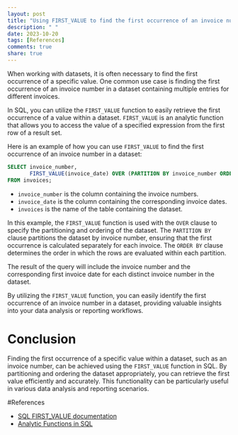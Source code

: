 ```yaml
---
layout: post
title: "Using FIRST_VALUE to find the first occurrence of an invoice number in a dataset"
description: " "
date: 2023-10-20
tags: [References]
comments: true
share: true
---
```


When working with datasets, it is often necessary to find the first occurrence of a specific value. One common use case is finding the first occurrence of an invoice number in a dataset containing multiple entries for different invoices.

In SQL, you can utilize the `FIRST_VALUE` function to easily retrieve the first occurrence of a value within a dataset. `FIRST_VALUE` is an analytic function that allows you to access the value of a specified expression from the first row of a result set.

Here is an example of how you can use `FIRST_VALUE` to find the first occurrence of an invoice number in a dataset:

```sql
SELECT invoice_number, 
       FIRST_VALUE(invoice_date) OVER (PARTITION BY invoice_number ORDER BY invoice_date) AS first_invoice_date
FROM invoices;
```

* `invoice_number` is the column containing the invoice numbers.
* `invoice_date` is the column containing the corresponding invoice dates.
* `invoices` is the name of the table containing the dataset.

In this example, the `FIRST_VALUE` function is used with the `OVER` clause to specify the partitioning and ordering of the dataset. The `PARTITION BY` clause partitions the dataset by invoice number, ensuring that the first occurrence is calculated separately for each invoice. The `ORDER BY` clause determines the order in which the rows are evaluated within each partition.

The result of the query will include the invoice number and the corresponding first invoice date for each distinct invoice number in the dataset.

By utilizing the `FIRST_VALUE` function, you can easily identify the first occurrence of an invoice number in a dataset, providing valuable insights into your data analysis or reporting workflows.

# Conclusion

Finding the first occurrence of a specific value within a dataset, such as an invoice number, can be achieved using the `FIRST_VALUE` function in SQL. By partitioning and ordering the dataset appropriately, you can retrieve the first value efficiently and accurately. This functionality can be particularly useful in various data analysis and reporting scenarios.

#References
- [SQL FIRST_VALUE documentation](https://docs.microsoft.com/en-us/sql/t-sql/functions/first-value-transact-sql?view=sql-server-ver15) 
- [Analytic Functions in SQL](https://www.sqlshack.com/analytic-functions-in-sql/)
